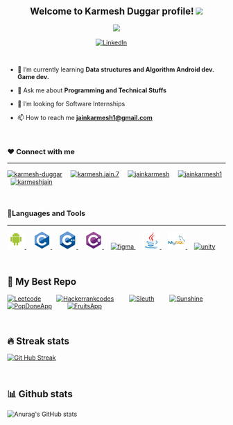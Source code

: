 

<h2 align="center">
  Welcome to Karmesh Duggar profile!
  <img src="https://media.giphy.com/media/hvRJCLFzcasrR4ia7z/giphy.gif" width="28">
</h2>

<p align="center">
  <a href="https://github.com/DenverCoder1/readme-typing-svg"><img src="https://readme-typing-svg.herokuapp.com/?font=Montserrat+Subrayada&lines=Always+ready+to+learn;Connect+on+Linkedin;Passionate+for+Programming&center=true&width=440&height=45&color=4492CA&vCenter=true&size=22"></a>
</p>
<!-- Social icons section -->

<p align="center">
  <a href="https://www.linkedin.com/in/karmesh-duggar/"><img width="32px" alt="LinkedIn" title="LinkedIn" src="https://raw.githubusercontent.com/rahuldkjain/github-profile-readme-generator/master/src/images/icons/Social/linked-in-alt.svg"/></a>
  &#8287;&#8287;&#8287;&#8287;&#8287;
</p>
 &nbsp;  &nbsp; &nbsp;  &nbsp;

- 🌱 I’m currently learning **Data structures and Algorithm Android dev. Game dev.**

- 💬 Ask me about **Programming and Technical Stuffs**

- 🤝 I’m looking for Software Internships 

- 📫 How to reach me **jainkarmesh1@gmail.com**

 &nbsp;  &nbsp;
<h3 align="left">❤ Connect with me</h3>

--------------

<p align="left">
<a href="https://linkedin.com/in/karmesh-duggar" target="blank"><img align="center" src="https://raw.githubusercontent.com/rahuldkjain/github-profile-readme-generator/master/src/images/icons/Social/linked-in-alt.svg" alt="karmesh-duggar" height="30" width="40" /></a>
  &nbsp;  &nbsp;
<a href="https://fb.com/karmesh.jain.7" target="blank"><img align="center" src="https://raw.githubusercontent.com/rahuldkjain/github-profile-readme-generator/master/src/images/icons/Social/facebook.svg" alt="karmesh.jain.7" height="30" width="40" /></a>
  &nbsp;  &nbsp;
<a href="https://www.codechef.com/users/jainkarmesh" target="blank"><img align="center" src="https://cdn.jsdelivr.net/npm/simple-icons@3.1.0/icons/codechef.svg" alt="jainkarmesh" height="30" width="40" /></a>
  &nbsp;  &nbsp;
<a href="https://www.hackerrank.com/jainkarmesh1" target="blank"><img align="center" src="https://raw.githubusercontent.com/rahuldkjain/github-profile-readme-generator/master/src/images/icons/Social/hackerrank.svg" alt="jainkarmesh1" height="30" width="40" /></a>
  &nbsp;  &nbsp;
<a href="https://www.leetcode.com/karmeshjain" target="blank"><img align="center" src="https://raw.githubusercontent.com/rahuldkjain/github-profile-readme-generator/master/src/images/icons/Social/leet-code.svg" alt="karmeshjain" height="30" width="40" /></a>
  &nbsp;  &nbsp;
</p>
 &nbsp;  &nbsp;
<h3 align="left">🚀Languages and Tools</h3>

-----------------

<p align="left"> <a href="https://developer.android.com" target="_blank"> <img src="https://raw.githubusercontent.com/devicons/devicon/master/icons/android/android-original-wordmark.svg" alt="android" width="40" height="40"/> </a>
    &nbsp;  &nbsp;
  <a href="https://www.cprogramming.com/" target="_blank"> <img src="https://raw.githubusercontent.com/devicons/devicon/master/icons/c/c-original.svg" alt="c" width="40" height="40"/> </a> 
    &nbsp;  &nbsp;
  <a href="https://www.w3schools.com/cpp/" target="_blank"> <img src="https://raw.githubusercontent.com/devicons/devicon/master/icons/cplusplus/cplusplus-original.svg" alt="cplusplus" width="40" height="40"/> </a> 
    &nbsp;  &nbsp;
  <a href="https://www.w3schools.com/cs/" target="_blank"> <img src="https://raw.githubusercontent.com/devicons/devicon/master/icons/csharp/csharp-original.svg" alt="csharp" width="40" height="40"/> </a>
    &nbsp;  &nbsp;
  <a href="https://www.figma.com/" target="_blank"> <img src="https://www.vectorlogo.zone/logos/figma/figma-icon.svg" alt="figma" width="40" height="40"/> </a>
    &nbsp;  &nbsp;
  <a href="https://www.java.com" target="_blank"> <img src="https://raw.githubusercontent.com/devicons/devicon/master/icons/java/java-original.svg" alt="java" width="40" height="40"/> </a> 
    &nbsp;  &nbsp;
  <a href="https://www.mysql.com/" target="_blank"> <img src="https://raw.githubusercontent.com/devicons/devicon/master/icons/mysql/mysql-original-wordmark.svg" alt="mysql" width="40" height="40"/> </a>
    &nbsp;  &nbsp;
  <a href="https://unity.com/" target="_blank"> <img src="https://www.vectorlogo.zone/logos/unity3d/unity3d-icon.svg" alt="unity" width="40" height="40"/> </a> </p>

&nbsp;  &nbsp;

## 📘 My Best Repo


<p align="left">
  <a href="https://github.com/Karmeshjain/Leetcodecodes"><img width="382" src="https://github-readme-stats.vercel.app/api/pin/?username=karmeshjain&theme=dark&hide_border=false&show_icons=false&repo=Leetcodecodes" alt="Leetcode"></a>
    &nbsp;  &nbsp;  &nbsp;  &nbsp;
<a href="https://github.com/Karmeshjain/Hackerrankcodes"><img width="382" src="https://github-readme-stats.vercel.app/api/pin/?username=karmeshjain&theme=dark&hide_border=false&show_icons=false&repo=Hackerrankcodes" alt="Hackerrankcodes"></a>
      &nbsp;  &nbsp;  &nbsp;  &nbsp;
  <a href="https://github.com/Karmeshjain/UnityProject7_Sleuth"><img width="382" src="https://github-readme-stats.vercel.app/api/pin/?username=karmeshjain&theme=dark&hide_border=false&show_icons=false&repo=UnityProject7_Sleuth" alt="Sleuth"></a>
      &nbsp;  &nbsp;  &nbsp;  &nbsp;
  <a href="https://github.com/Karmeshjain/Sunshine"><img width="382" src="https://github-readme-stats.vercel.app/api/pin/?username=karmeshjain&theme=dark&hide_border=false&show_icons=false&repo=Sunshine" alt="Sunshine"></a>
      &nbsp;  &nbsp;  &nbsp;  &nbsp;
  <a href="https://github.com/Karmeshjain/PopDoneApp"><img width="382" src="https://github-readme-stats.vercel.app/api/pin/?username=karmeshjain&theme=dark&hide_border=false&show_icons=false&repo=PopDoneApp" alt="PopDoneApp"></a>
      &nbsp;  &nbsp;  &nbsp;  &nbsp;
  <a href="https://github.com/Karmeshjain/fruitsapp"><img width="382" src="https://github-readme-stats.vercel.app/api/pin/?username=karmeshjain&theme=dark&hide_border=false&show_icons=false&repo=FruitsApp" alt="FruitsApp"></a>
</p>
&nbsp;  &nbsp;

## 🔥 Streak stats

<p align="left">
  <a href="https://github.com/DenverCoder1/github-readme-streak-stats">
    <img title="🔥 Git Hub Strea" alt="Git Hub Streak" src="https://github-readme-streak-stats.herokuapp.com/?user=karmeshjain&theme=dark&hide_border=false"/>
  </a>
</p>
&nbsp;  &nbsp;

## 📊 Github stats

![Anurag's GitHub stats](https://github-readme-stats.vercel.app/api?username=karmeshjain&theme=dark&hide_border=false&show_icons=true)



